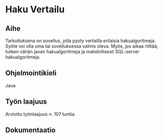 # Haku Vertailu

## Aihe
Tarkoituksena on sovellus, jolla pysty vertailla erilaisia hakualgoritmeja. Syöte voi olla oma tai sovelluksessa valmis oleva.
Myös, jos aikaa riittää, tutken vähän javan hakualgoritmeja ja mahdollisesti SQL-server hakualgoritmeja.

## Ohjelmointikieli
Java
## Työn laajuus
Arviottu työnlaajuus n. 107 tuntia.
## Dokumentaatio

